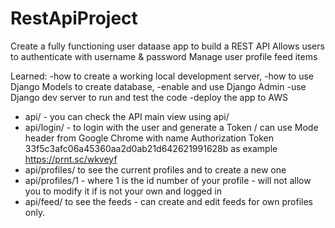 # RestApiProject
Create a fully functioning user dataase app to build a REST API
Allows users to authenticate with username & password
Manage user profile feed items

Learned:
  -how to create a working local development server, 
  -how to use Django Models to create database, 
  -enable and use Django Admin
  -use Django dev server to run and test the code
  -deploy the app to AWS

 - api/ - you can check the API main view using api/
 - api/login/ - to login with the user and generate a Token / 
              can use Mode header from Google Chrome with name Authorization Token 33f5c3afc06a45360aa2d0ab21d642621991628b as example
              https://prnt.sc/wkveyf
 - api/profiles/ to see the current profiles and to create a new one
 - api/profiles/1 - where 1 is the id number of your profile - will  not allow you to modify it if is not your own and logged in
 - api/feed/ to see the feeds - can create and edit feeds for own profiles only.
